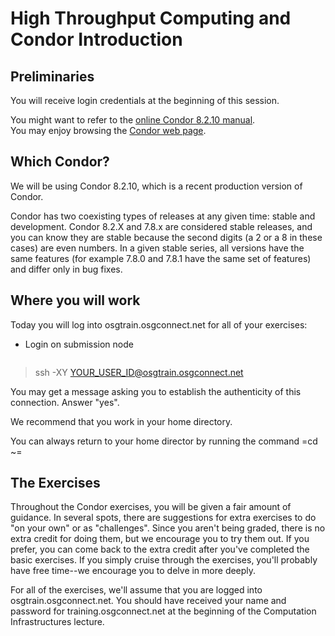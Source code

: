 # High Throughput Computing and Condor Introduction

## Preliminaries

You will receive login credentials at the beginning of this session. 

You might want to refer to the [online Condor 8.2.10 manual](http://research.cs.wisc.edu/htcondor/manual/v8.2/).<br>
You may enjoy browsing the [Condor web page](http://www.cs.wisc.edu/condor/).<br>

## Which Condor?
We will be using Condor 8.2.10, which is a recent production version of Condor.

Condor has two coexisting types of releases at any given time: stable and development. Condor 8.2.X and 7.8.x are considered stable releases, and you can know they are stable because the second digits (a 2 or a 8 in these cases) are  even numbers. In a given stable series, all versions have the same features (for example 7.8.0 and 7.8.1 have the same set of features) and differ only in bug fixes.

## Where you will work

Today you will log into osgtrain.osgconnect.net for all of your exercises:

   * Login on submission node <pre class="screen">
> ssh -XY YOUR_USER_ID@osgtrain.osgconnect.net
</pre>

You may get a message asking you to establish the authenticity of this connection. Answer "yes". 

We recommend that you work in your home directory. 

You can always return to your home director by running the command =cd ~=

## The Exercises

Throughout the Condor exercises, you will be given a fair amount of guidance. In several spots, there are suggestions for extra exercises to do "on your own" or as "challenges". Since you aren't being graded, there is no extra credit for doing them, but we encourage you to try them out. If you prefer, you can come back to the extra credit after you've completed the basic exercises. If you simply cruise through the exercises, you'll probably have free time--we encourage you to delve in more deeply.

For all of the exercises, we'll assume that you are logged into osgtrain.osgconnect.net. You should have received your name and password for training.osgconnect.net at the beginning of the Computation Infrastructures lecture.
